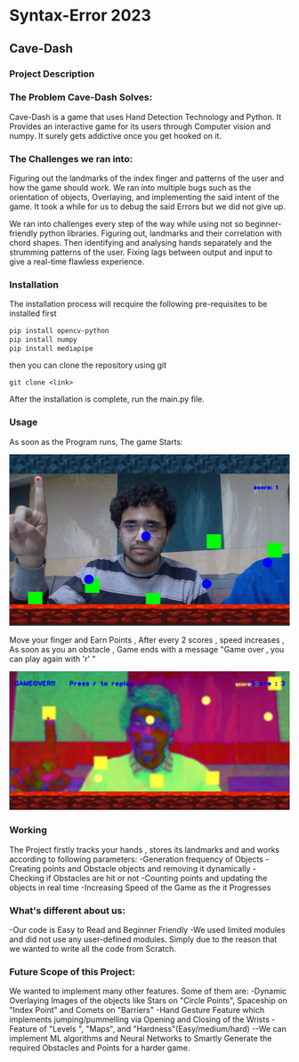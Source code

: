 # Syntax-Error 2023
## Cave-Dash
### **Project Description**

### The Problem Cave-Dash Solves:
Cave-Dash is a game that uses Hand Detection Technology and Python. It Provides an interactive game for its users through Computer vision and numpy.
It surely gets addictive once you get hooked on it.

### The Challenges we ran into:
Figuring out the landmarks of the index finger and patterns of the user and how the game should work.
We ran into multiple bugs such as the orientation of objects, Overlaying, and implementing the said intent of the game.
It took a while for us to debug the said Errors but we did not give up.

We ran into challenges every step of the way while using not so beginner-friendly python libraries. Figuring out, landmarks and their correlation with chord shapes. Then identifying and analysing hands separately and the strumming patterns of the user. Fixing lags between output and input to give a real-time flawless experience.


### Installation
The installation process will recquire the following pre-requisites to be installed first 
```
pip install opencv-python
pip install numpy
pip install mediapipe
```
then you can clone the repository using git
```
git clone <link>
```
After the installation is complete, run the main.py file. 

### Usage
As soon as the Program runs, The game Starts:

![Game Started, Point Added](Project.png)

Move your finger and Earn Points , After every 2 scores , speed increases , As soon as you an obstacle , Game ends with a  message "Game over , you can play again with 'r' " 

![Game ended , Obstacle Hit](Project1.png)

### Working

The Project firstly tracks your hands , stores its landmarks and and works according to following parameters:
-Generation frequency of Objects
-Creating points and Obstacle objects and removing it dynamically
-Checking if Obstacles are hit or not
-Counting points and updating the objects in real time
-Increasing Speed of the Game as the it Progresses

### What's different about us:
-Our code is Easy to Read and Beginner Friendly
-We used limited modules and did not use any user-defined modules. Simply due to the reason that we wanted to write all the code from Scratch.

### Future Scope of this Project:

We wanted to implement many other features. Some of them are:
-Dynamic Overlaying Images of the objects like Stars on "Circle Points", Spaceship on "Index Point" and Comets on "Barriers"
-Hand Gesture Feature which implements jumping/pummelling 
via Opening and Closing of the Wrists
-Feature of "Levels ", "Maps", and "Hardness"(Easy/medium/hard)
--We can implement ML algorithms and Neural Networks to Smartly Generate the required Obstacles and Points for a harder game.
